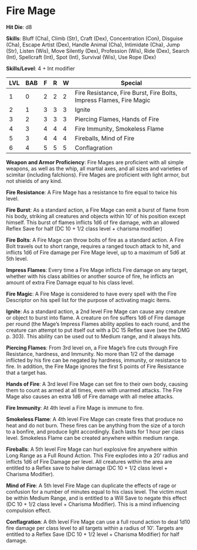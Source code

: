 # Fire Mage

**Hit Die**: d8

**Skills**: Bluff (Cha), Climb (Str), Craft (Dex), Concentration (Con), Disguise (Cha), Escape Artist (Dex), Handle Animal (Cha), Intimidate (Cha), Jump (Str), Listen (Wis), Move Silently (Dex), Profession (Wis), Ride (Dex), Search (Int), Spellcraft (Int), Spot (Int), Survival (Wis), Use Rope (Dex)

**Skills/Level**: 4 + Int modifier

LVL | BAB | F | R | W | Special 
--- | --- | - | - | - | ------- 
1   | 0   | 2 | 2 | 2 | Fire Resistance, Fire Burst, Fire Bolts, Impress Flames, Fire Magic     
2   | 1   | 3 | 3 | 3 | Ignite
3   | 2   | 3 | 3 | 3 | Piercing Flames, Hands of Fire
4   | 3   | 4 | 4 | 4 | Fire Immunity, Smokeless Flame
5   | 3   | 4 | 4 | 4 | Fireballs, Mind of Fire
6   | 4   | 5 | 5 | 5 | Conflagration

**Weapon and Armor Proficiency**: Fire Mages are proficient with all simple weapons, as well as the whip, all martial axes, and all sizes and varieties of scimitar (including falchions). Fire Mages are proficient with light armor, but not shields of any kind.

**Fire Resistance**: A Fire Mage has a resistance to fire equal to twice his level.

**Fire Burst**: As a standard action, a Fire Mage can emit a burst of flame from his body, striking all creatures and objects within 10’ of his position except himself. This burst of flames inflicts 1d6 of fire damage, with an allowed Reflex Save for half (DC 10 + 1/2 class level + charisma modifier)

**Fire Bolts**: A Fire Mage can throw bolts of fire as a standard action. A Fire Bolt travels out to short range, requires a ranged touch attack to hit, and inflicts 1d6 of Fire damage per Fire Mage level, up to a maximum of 5d6 at 5th level.

**Impress Flames**: Every time a Fire Mage inflicts Fire damage on any target, whether with his class abilities or another source of fire, he inflicts an amount of extra Fire Damage equal to his class level.

**Fire Magic**: A Fire Mage is considered to have every spell with the Fire Descriptor on his spell list for the purpose of activating magic items.

**Ignite**: As a standard action, a 2nd level Fire Mage can cause any creature or object to burst into flame. A creature on fire suffers 1d6 of Fire damage per round (the Mage’s Impress Flames ability applies to each round, and the creature can attempt to put itself out with a DC 15 Reflex save (see the DMG p. 303). This ability can be used out to Medium range, and it always hits.

**Piercing Flames**: From 3rd level on, a Fire Mage’s fire cuts through Fire Resistance, hardness, and Immunity. No more than 1/2 of the damage inflicted by his fire can be negated by hardness, immunity, or resistance to fire. In addition, the Fire Mage ignores the first 5 points of Fire Resistance that a target has.

**Hands of Fire**: A 3rd level Fire Mage can set fire to their own body, causing them to count as armed at all times, even with unarmed attacks. The Fire Mage also causes an extra 1d6 of Fire damage with all melee attacks.

**Fire Immunity**: At 4th level a Fire Mage is immune to fire.

**Smokeless Flame**: A 4th level Fire Mage can create fires that produce no heat and do not burn. These fires can be anything from the size of a torch to a bonfire, and produce light accordingly. Each lasts for 1 hour per class level. Smokeless Flame can be created anywhere within medium range.

**Fireballs**: A 5th level Fire Mage can hurl explosive fire anywhere within Long Range as a Full Round Action. This Fire explodes into a 20’ radius and inflicts 1d6 of Fire Damage per level. All creatures within the area are entitled to a Reflex save to halve damage (DC 10 + 1/2 class level + Charisma Modifier). 

**Mind of Fire**: A 5th level Fire Mage can duplicate the effects of rage or confusion for a number of minutes equal to his class level. The victim must be within Medium Range, and is entitled to a Will Save to negate this effect (DC 10 + 1/2 class level + Charisma Modifier). This is a mind influencing compulsion effect.

**Conflagration**: A 6th level Fire Mage can use a full round action to deal 1d10 fire damage per class level to all targets within a radius of 10’. Targets are entitled to a Reflex Save (DC 10 + 1/2 level + Charisma Modifier) for half damage.